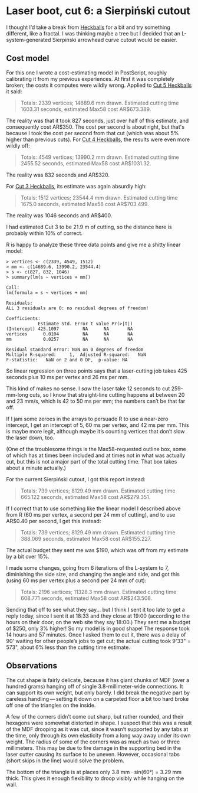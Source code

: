 Laser boot, cut 6: a Sierpiński cutout
======================================

I thought I’d take a break from [Heckballs](../cut-5) for a bit and
try something different, like a fractal.  I was thinking maybe a tree
but I decided that an L-system-generated Sierpiński arrowhead curve
cutout would be easier.

Cost model
----------

For this one I wrote a cost-estimating model in PostScript, roughly
calibrating it from my previous experiences.  At first it was
completely broken; the costs it computes were wildly wrong.  Applied to
[Cut 5 Heckballs](../cut-5) it said:

> Totals: 2339 vertices; 14689.6 mm drawn.
> Estimated cutting time 1603.31 seconds, estimated Max58 cost AR$673.389.

The reality was that it took 827 seconds, just over half of this
estimate, and consequently cost AR$350.  The cost per second is about
right, but that's because I took the cost per second from that cut
(which was about 5% higher than previous cuts).  For [Cut 4
Heckballs](../cut-4), the results were even more wildly off:

> Totals: 4549 vertices; 13990.2 mm drawn.
> Estimated cutting time 2455.52 seconds, estimated Max58 cost AR$1031.32.

The reality was 832 seconds and AR$320.

For [Cut 3 Heckballs](../cut-3), its estimate was again absurdly high:

> Totals: 1512 vertices; 23544.4 mm drawn.
> Estimated cutting time 1675.0 seconds, estimated Max58 cost AR$703.499.

The reality was 1046 seconds and AR$400.

I had estimated Cut 3 to be 21.9 m of cutting, so the distance here is
probably within 10% of correct.

R is happy to analyze these three data points and give me a shitty
linear model:

    > vertices <- c(2339, 4549, 1512)
    > mm <- c(14689.6, 13990.2, 23544.4)
    > s <- c(827, 832, 1046)
    > summary(lm(s ~ vertices + mm))

    Call:
    lm(formula = s ~ vertices + mm)

    Residuals:
    ALL 3 residuals are 0: no residual degrees of freedom!

    Coefficients:
                Estimate Std. Error t value Pr(>|t|)
    (Intercept) 425.1097         NA      NA       NA
    vertices      0.0104         NA      NA       NA
    mm            0.0257         NA      NA       NA

    Residual standard error: NaN on 0 degrees of freedom
    Multiple R-squared:     1,	Adjusted R-squared:   NaN 
    F-statistic:   NaN on 2 and 0 DF,  p-value: NA 

So linear regression on three points says that a laser-cutting job
takes 425 seconds plus 10 ms per vertex and 26 ms per mm.

This kind of makes no sense.  I *saw* the laser take 12 seconds to cut
259-mm-long cuts, so I know that straight-line cutting happens at
between 20 and 23 mm/s, which is 42 to 50 ms per mm; the numbers can’t
be that far off.

If I jam some zeroes in the arrays to persuade R to use a near-zero
intercept, I get an intercept of 5, 60 ms per vertex, and 42 ms per
mm.  This is maybe more legit, although maybe it’s counting vertices
that don’t slow the laser down, too.

(One of the troublesome things is the Max58-requested outline box,
some of which has at times been included and at times not in what was
actually cut, but this is not a major part of the total cutting time.
That box takes about a minute actually.)

For the current Sierpiński cutout, I got this report instead:

> Totals: 739 vertices; 8129.49 mm drawn.
> Estimated cutting time 665.122 seconds, estimated Max58 cost AR$279.351.

If I correct that to use something like the linear model I described
above from R (60 ms per vertex, a second per 24 mm of cutting), and to
use AR$0.40 per second, I get this instead:

> Totals: 739 vertices; 8129.49 mm drawn.
> Estimated cutting time 388.069 seconds, estimated Max58 cost AR$155.227.

The actual budget they sent me was $190, which was off from my
estimate by a bit over 15%.

I made some changes, going from 6 iterations of the L-system to 7,
diminishing the side size, and changing the angle and side, and got
this (using 60 ms per vertex plus a second per 24 mm of cut):

> Totals: 2196 vertices; 11328.3 mm drawn.
> Estimated cutting time 608.771 seconds, estimated Max58 cost AR$243.508.

Sending that off to see what they say... but I think I sent it too
late to get a reply today, since I sent it at 18:33 and they close at
19:00 (according to the hours on their door; on the web site they say
18:00.)  They sent me a budget of $250, only 3% higher!  So my model
is in good shape!  The response took 14 hours and 57 minutes.  Once I
asked them to cut it, there was a delay of 90' waiting for other
people’s jobs to get cut; the actual cutting took 9'33" = 573", about
6% less than the cutting time estimate.

Observations
------------

The cut shape is fairly delicate, because it has giant chunks of MDF
(over a hundred grams) hanging off of single 3.8-millimeter-wide
connections.  It can support its own weight, but only barely.  I did
break the negative part by careless handling — setting it down on a
carpeted floor a bit too hard broke off one of the triangles on the
inside.

A few of the corners didn’t come out sharp, but rather rounded, and
their hexagons were somewhat distorted in shape.  I suspect that this
was a result of the MDF drooping as it was cut, since it wasn’t
supported by any tabs at the time, only through its own elasticity
from a long way away under its own weight.  The radius of some of the
corners was as much as two or three millimeters.  This may be due to
fire damage in the supporting bed in the laser cutter causing its
surface to be uneven.  However, occasional tabs (short skips in the
line) would solve the problem.

The bottom of the triangle is at places only 3.8 mm · sin(60°) =
3.29 mm thick.  This gives it enough flexibility to droop visibly
while hanging on the wall.
